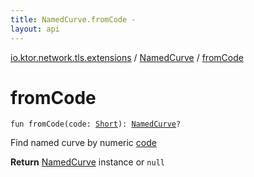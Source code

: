 ```yaml
---
title: NamedCurve.fromCode - 
layout: api
---
```


<div class='api-docs-breadcrumbs'><a href="../index.html">io.ktor.network.tls.extensions</a> / <a href="index.html">NamedCurve</a> / <a href="./from-code.html">fromCode</a></div>

# fromCode

<div class="signature"><code><span class="keyword">fun </span><span class="identifier">fromCode</span><span class="symbol">(</span><span class="parameterName" id="io.ktor.network.tls.extensions.NamedCurve.Companion$fromCode(kotlin.Short)/code">code</span><span class="symbol">:</span>&nbsp;<a href="https://kotlinlang.org/api/latest/jvm/stdlib/kotlin/-short/index.html"><span class="identifier">Short</span></a><span class="symbol">)</span><span class="symbol">: </span><a href="index.html"><span class="identifier">NamedCurve</span></a><span class="symbol">?</span></code></div>

Find named curve by numeric <a href="from-code.html#io.ktor.network.tls.extensions.NamedCurve.Companion$fromCode(kotlin.Short)/code">code</a>

**Return**
<a href="index.html">NamedCurve</a> instance or <code>null</code>


